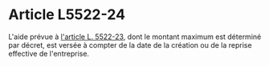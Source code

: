# Article L5522-24

L'aide prévue à [l'article L. 5522-23][1], dont le montant maximum est déterminé par décret, est versée à compter de la date de la création ou de la reprise effective de l'entreprise.

 [1]: /affichCodeArticle.do?cidTexte=LEGITEXT000006072050&idArticle=LEGIARTI000006903957&dateTexte=&categorieLien=cid